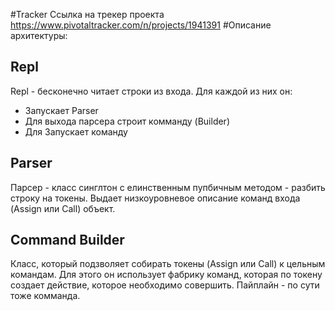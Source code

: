 #Tracker
Ссылка на трекер проекта https://www.pivotaltracker.com/n/projects/1941391
#Описание архитектуры:
## Repl
Repl - бесконечно читает строки из входа. Для каждой из них он:
* Запускает Parser
* Для выхода парсера строит комманду (Builder)
* Для Запускает команду

## Parser
Парсер - класс синглтон с елинственным пупбичным методом - разбить строку на токены. Выдает низкоуровневое описание
команд входа (Assign или Call) объект.

## Command Builder
Класс, который подзволяет собирать токены (Assign или Call) к цельным командам. Для этого он использует фабрику команд, которая по токену создает действие, которое необходимо совершить. Пайплайн - по сути тоже комманда.

